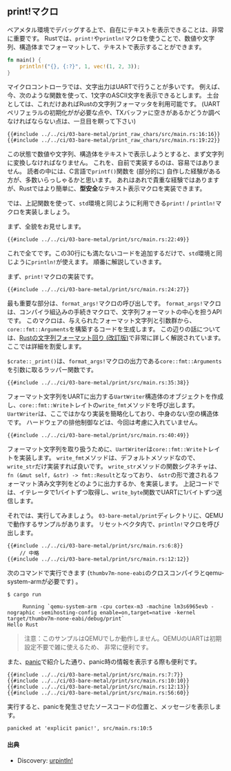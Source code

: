 ## print!マクロ

ベアメタル環境でデバッグする上で、自在にテキストを表示できることは、非常に重要です。
Rustでは、`print!`や`println!`マクロを使うことで、数値や文字列、構造体までフォーマットして、テキストで表示することができます。

```rust
fn main() {
    println!("{}, {:?}", 1, vec!(1, 2, 3));
}
```

マイクロコントローラでは、文字出力はUARTで行うことが多いです。
例えば、今、次のような関数を使って、1文字のASCII文字を表示できるとします。
土台としては、これだけあればRustの文字列フォーマッタを利用可能です。
(UARTペリフェラルの初期化がが必要な点や、TXバッファに空きがあるかどうか調べなければならない点は、一旦目を瞑って下さい)

``` rust,ignore
{{#include ../../ci/03-bare-metal/print_raw_chars/src/main.rs:16:16}}
{{#include ../../ci/03-bare-metal/print_raw_chars/src/main.rs:19:22}}
```

この状態で数値や文字列、構造体をテキストで表示しようとすると、まず文字列に変換しなければなりません。
これを、自前で実装するのは、容易ではありません。
読者の中には、C言語で`printf()`関数を (部分的に) 自作した経験がある方が、多数いらっしゃるかと思います。
あれはあれで貴重な経験ではありますが、Rustではより簡単に、**型安全**なテキスト表示マクロを実装できます。

では、上記関数を使って、`std`環境と同じように利用できる`print!` / `println!`マクロを実装しましょう。

まず、全貌をお見せします。

```rust,ignore
{{#include ../../ci/03-bare-metal/print/src/main.rs:22:49}}
```

これで全てです。この30行にも満たないコードを追加するだけで、`std`環境と同じように`println!`が使えます。
順番に解説していきます。

まず、`print!`マクロの実装です。

```rust,ignore
{{#include ../../ci/03-bare-metal/print/src/main.rs:24:27}}
```

最も重要な部分は、`format_args!`マクロの呼び出しです。
`format_args!`マクロは、コンパイラ組込みの手続きマクロで、文字列フォーマットの中心を担うAPIです。
このマクロは、与えられたフォーマット文字列と引数群から、`core::fmt::Arguments`を構築するコードを生成します。
この辺りの話については、[Rustの文字列フォーマット回り (改訂版)]で非常に詳しく解説されています。ここでは詳細を割愛します。

[Rustの文字列フォーマット回り (改訂版)]: https://ubnt-intrepid.github.io/blog/2017/10/11/rust-format-args/

`$crate::_print()`は、`format_args!`マクロの出力である`core::fmt::Arguments`を引数に取るラッパー関数です。

```rust,ignore
{{#include ../../ci/03-bare-metal/print/src/main.rs:35:38}}
```

フォーマット文字列をUARTに出力する`UartWriter`構造体のオブジェクトを作成し、`core::fmt::Write`トレイトの`write_fmt`メソッドを呼び出します。
`UartWriter`は、ここではかなり実装を簡略化しており、中身のない空の構造体です。
ハードウェアの排他制御などは、今回は考慮に入れていません。

```rust,ignore
{{#include ../../ci/03-bare-metal/print/src/main.rs:40:49}}
```

フォーマット文字列を取り扱うために、`UartWriter`は`core::fmt::Write`トレイトを実装します。
`write_fmt`メソッドは、デフォルトメソッドなので、`write_str`だけ実装すれば良いです。
`write_str`メソッドの関数シグネチャは、`fn (&mut self, &str) -> fmt::Result`となっており、
`&str`の形で渡されるフォーマット済み文字列をどのように出力するか、を実装します。
上記コードでは、イテレータで1バイトずつ取得し、`write_byte`関数でUARTに1バイトずつ送信します。

それでは、実行してみましょう。
`03-bare-metal/print`ディレクトリに、QEMUで動作するサンプルがあります。
リセットベクタ内で、`println!`マクロを呼び出します。

```rust,ignore
{{#include ../../ci/03-bare-metal/print/src/main.rs:6:8}}
    // 中略
{{#include ../../ci/03-bare-metal/print/src/main.rs:12:12}}
```

次のコマンドで実行できます (`thumbv7m-none-eabi`のクロスコンパイラとqemu-system-armが必要です) 。

```
$ cargo run
```

```
     Running `qemu-system-arm -cpu cortex-m3 -machine lm3s6965evb -nographic -semihosting-config enable=on,target=native -kernel target/thumbv7m-none-eabi/debug/print`
Hello Rust
```

> 注意：このサンプルはQEMUでしか動作しません。QEMUのUARTは初期設定不要で雑に使えるため、
> 非常に便利です。

また、[panic]で紹介した通り、panic時の情報を表示する際も便利です。

[panic]: panic.md

```rust,ignore
{{#include ../../ci/03-bare-metal/print/src/main.rs:7:7}}
{{#include ../../ci/03-bare-metal/print/src/main.rs:10:10}}
{{#include ../../ci/03-bare-metal/print/src/main.rs:12:13}}
{{#include ../../ci/03-bare-metal/print/src/main.rs:56:60}}
```

実行すると、panicを発生させたソースコードの位置と、メッセージを表示します。

```
panicked at 'explicit panic!', src/main.rs:10:5
```

#### 出典

- Discovery: [urpintln!]

[urpintln!]: https://tomoyuki-nakabayashi.github.io/discovery/11-usart/uprintln.html
